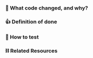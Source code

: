 ### :nut_and_bolt: What code changed, and why?

### :+1: Definition of done

### :athletic_shoe: How to test

### :chains: Related Resources

